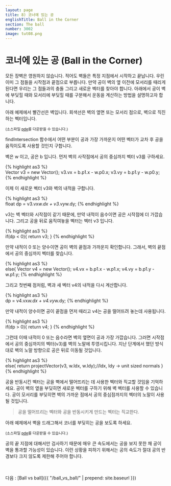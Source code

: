 ```yaml
---
layout: page
title: 8) 코너에 있는 공
englishTitle: Ball in the Corner
section: The ball
number: 3002
image: tut08.png
---
```


# 코너에 있는 공 (Ball in the Corner)

모든 장벽은 영원하지 않습니다. 적어도 벽들은 특정 지점에서 시작하고 끝납니다. 우린 이미 그 점들을 시작점과 끝점으로 부릅니다. 만약 공이 벽의 옆 이전에 모서리를 때리게 된다면 우리는 그 점들과의 충돌 그리고 새로운 벡터를 찾아야 합니다. 아래에서 공이 벽에 부딪힐 때와 모서리에 부딪힐 때를 구분해서 운동을 계산하는 방법을 설명하고자 합니다.

아래 예제에서 빨간선은 벽입니다. 회색선은 벽의 옆면 또는 모서리 점으로, 벽으로 직진하는 벡터입니다.

<canvas data-processing-sources="../data/ball_in_the_corner.pde"></canvas>
<small>(소스파일 [pde](../data/ball_in_the_corner.pde)를 다운받을 수 있습니다.)</small>

findIntersection 함수에서 어떤 부분이 공과 가장 가까운지 어떤 벡터가 교차 후 공을 움직이도록 사용할 것인지 구합니다.

벽은 w 이고, 공은 b 입니다. 먼저 벽의 사작점에서 공의 중심까지 벡터 v3를 구하세요.

{% highlight as3 %}  
Vector v3 = new Vector();
v3.vx = b.p1.x - w.p0.x;
v3.vy = b.p1.y - w.p0.y;
{% endhighlight %}

이제 이 새로운 벡터 v3와 벽의 내적을 구합니다.

{% highlight as3 %}  
float dp = v3.vx*w.dx + v3.vy*w.dy;
{% endhighlight %}

v3는 벽 벡터와 시작점이 같기 때문에, 만약 내적이 음수이면 공은 시작점에 더 가깝습니다. 그리고 공을 뒤로 움직여놓을 벡터는 벡터 v3 입니다.

{% highlight as3 %}  
if(dp < 0){
  return v3;
}
{% endhighlight %}

만약 내적이 0 또는 양수이면 공이 벽의 끝점과 가까운지 확인합니다. 그래서, 벽의 끝점에서 공의 중심까지 벡터를 찾습니다.

{% highlight as3 %}  
else{
  Vector v4 = new Vector();
  v4.vx = b.p1.x - w.p1.x;
  v4.vy = b.p1.y - w.p1.y;
{% endhighlight %}

그리고 첫번째 점처럼, 벽과 새 벡터 v4의 내적을 다시 계산합니다.

{% highlight as3 %}  
dp = v4.vx*w.dx + v4.vy*w.dy;
{% endhighlight %}

만약 내적이 양수이면 공이 끝점을 먼저 때리고 v4는 공을 떨어뜨려 놓는데 사용됩니다.

{% highlight as3 %}  
if(dp > 0){
  return v4;
}
{% endhighlight %}

그런데 이때 내적이 0 또는 음수라면 벽의 옆면이 공과 가장 가깝습니다. 그러면 시작점에서 공의 중심까지의 벡터(v3)를 벽의 노말에 투영시킵니다. 지난 단계에서 했던 방식대로 벽의 노말 방향으로 공은 뒤로 이동될 것입니다.

{% highlight as3 %}  
else{
  return projectVector(v3, w.ldx, w.ldy);//ldx, ldy -> unit sized normals
}
{% endhighlight %}

공을 반동시킨 벡터는 공을 벽에서 떨어뜨리는 데 사용한 벡터와 직교할 것임을 기억하세요. 공이 벽의 옆을 부딪히면 새로운 벡터를 구하기 위해 벽 벡터를 사용할 수 있습니다. 공이 모서리를 부딪히면 벽의 가까운 점에서 공의 중심점까지의 벡터의 노말이 사용될 것입니다.

> 공을 떨어뜨리는 벡터와 공을 반동시키게 만드는 벡터는 직교한다.

아래 예제에서 벽을 드래그해서 코너를 부딪히는 공을 보도록 하세요.

<canvas data-processing-sources="../data/ball_in_the_box.pde"></canvas>
<small>(소스파일 [pde](../data/ball_in_the_box.pde)를 다운받을 수 있습니다.)</small>


공의 끝 지점에 대해서만 검사하기 때문에 매우 큰 속도에서는 공을 보지 못한 채 공이 벽을 통과할 가능성이 있습니다. 이런 상황을 피하기 위해서는 공의 속도가 절대 공의 반경보다 크지 않도록 제한해 주어야 합니다.


<br>
<br>
다음 : [Ball vs ball]({{ "/ball_vs_ball/" | prepend: site.baseurl }})


